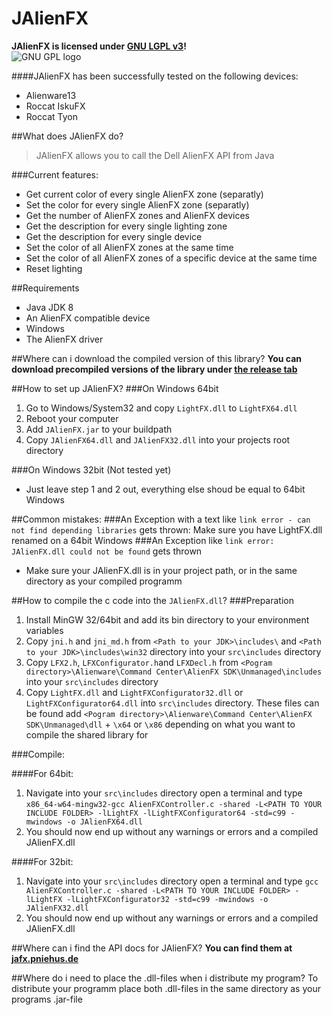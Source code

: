 # JAlienFX
**JAlienFX is licensed under [GNU LGPL v3](https://www.gnu.org/licenses/lgpl.txt)!**<br>
![GNU GPL logo]( https://www.gnu.org/graphics/lgplv3-147x51.png "The JAlienFX API is licensed under GNU LGPL v3")

####JAlienFX has been successfully tested on the following devices:
* Alienware13
* Roccat IskuFX
* Roccat Tyon

##What does JAlienFX do?

> JAlienFX allows you to call the Dell AlienFX API from Java

###Current features:
* Get current color of every single AlienFX zone (separatly)
* Set the color for every single AlienFX zone (separatly)
* Get the number of AlienFX zones and AlienFX devices
* Get the description for every single lighting zone
* Get the description for every single device
* Set the color of all AlienFX zones at the same time
* Set the color of all AlienFX zones of a specific device at the same time
* Reset lighting

##Requirements
* Java JDK 8
* An AlienFX compatible device
* Windows
* The AlienFX driver

##Where can i download the compiled version of this library?
**You can download precompiled versions of the library under [the release tab](https://github.com/serious-scribbler/JAlienFX/releases)**

##How to set up JAlienFX?
###On Windows 64bit
1. Go to Windows/System32 and copy `LightFX.dll` to `LightFX64.dll`
2. Reboot your computer
3. Add `JAlienFX.jar` to your buildpath
4. Copy `JAlienFX64.dll` and `JAlienFX32.dll` into your projects root directory

###On Windows 32bit (Not tested yet)
* Just leave step 1 and 2 out, everything else shoud be equal to 64bit Windows

##Common mistakes:
###An Exception with a text like `link error - can not find depending libraries` gets thrown:
Make sure you have LightFX.dll renamed on a 64bit Windows
###An Exception like `link error: JAlienFX.dll could not be found` gets thrown
* Make sure your JAlienFX.dll is in your project path, or in the same directory as your compiled programm

##How to compile the c code into the `JAlienFX.dll`?
###Preparation
1. Install MinGW 32/64bit and add its bin directory to your environment variables
2. Copy `jni.h` and `jni_md.h` from  `<Path to your JDK>\includes\` and `<Path to your JDK>\includes\win32` directory into your `src\includes` directory
3. Copy `LFX2.h`, `LFXConfigurator.h`and `LFXDecl.h` from `<Pogram directory>\Alienware\Command Center\AlienFX SDK\Unmanaged\includes` into your `src\includes` directory
4. Copy `LightFX.dll` and `LightFXConfigurator32.dll` or `LightFXConfigurator64.dll` into `src\includes` directory. These files can be found add `<Pogram directory>\Alienware\Command Center\AlienFX SDK\Unmanaged\dll` + `\x64` or `\x86` depending on what you want to compile the shared library for

###Compile:

####For 64bit:
1. Navigate into your `src\includes` directory open a terminal and type `x86_64-w64-mingw32-gcc AlienFXController.c -shared -L<PATH TO YOUR INCLUDE FOLDER> -lLightFX -lLightFXConfigurator64 -std=c99 -mwindows -o JAlienFX64.dll`
2. You should now end up without any warnings or errors and a compiled JAlienFX.dll

####For 32bit:
1. Navigate into your `src\includes` directory open a terminal and type `gcc AlienFXController.c -shared -L<PATH TO YOUR INCLUDE FOLDER> -lLightFX -lLightFXConfigurator32 -std=c99 -mwindows -o JAlienFX32.dll`
2. You should now end up without any warnings or errors and a compiled JAlienFX.dll

##Where can i find the API docs for JAlienFX?
**You can find them at [jafx.pniehus.de](http://jafx.pniehus.de/)**

##Where do i need to place the .dll-files when i distribute my program?
To distribute your programm place both .dll-files in the same directory as your programs .jar-file
